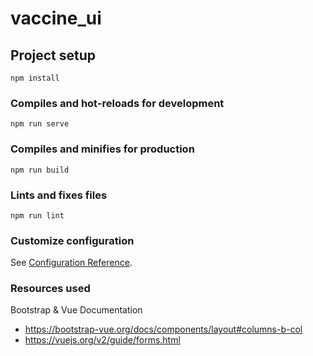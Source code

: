 # vaccine_ui

## Project setup
```
npm install
```

### Compiles and hot-reloads for development
```
npm run serve
```

### Compiles and minifies for production
```
npm run build
```

### Lints and fixes files
```
npm run lint
```

### Customize configuration
See [Configuration Reference](https://cli.vuejs.org/config/).

### Resources used

Bootstrap & Vue Documentation
- https://bootstrap-vue.org/docs/components/layout#columns-b-col
- https://vuejs.org/v2/guide/forms.html
